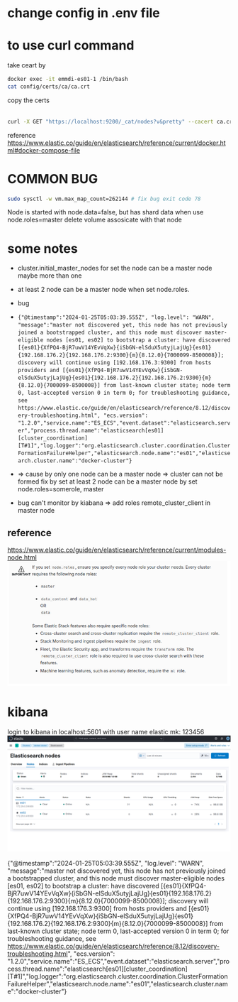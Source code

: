 # change config in .env file
# to use curl command 
take ceart by
```bash
docker exec -it emmdi-es01-1 /bin/bash
cat config/certs/ca/ca.crt
```
copy the certs
```bash

curl -X GET "https://localhost:9200/_cat/nodes?v&pretty" --cacert ca.crt -u elastic:123456
```
 reference 
 https://www.elastic.co/guide/en/elasticsearch/reference/current/docker.html#docker-compose-file
# COMMON BUG 
```bash
sudo sysctl -w vm.max_map_count=262144 # fix bug exit code 78
```

Node is started with node.data=false, but has shard data when use node.roles=master
delete volume assosicate with that node

# some notes 

- cluster.initial_master_nodes for set the node can be a master node maybe more than one
- at least 2 node can be a master node when set node.roles.
- bug
-  `{"@timestamp":"2024-01-25T05:03:39.555Z", "log.level": "WARN", "message":"master not discovered yet, this node has not previously joined a bootstrapped cluster, and this node must discover master-eligible nodes [es01, es02] to bootstrap a cluster: have discovered [{es01}{XfPQ4-BjR7uwV14YEvVqXw}{iSbGN-elSduX5utyjLajUg}{es01}{192.168.176.2}{192.168.176.2:9300}{m}{8.12.0}{7000099-8500008}]; discovery will continue using [192.168.176.3:9300] from hosts providers and [{es01}{XfPQ4-BjR7uwV14YEvVqXw}{iSbGN-elSduX5utyjLajUg}{es01}{192.168.176.2}{192.168.176.2:9300}{m}{8.12.0}{7000099-8500008}] from last-known cluster state; node term 0, last-accepted version 0 in term 0; for troubleshooting guidance, see https://www.elastic.co/guide/en/elasticsearch/reference/8.12/discovery-troubleshooting.html", "ecs.version": "1.2.0","service.name":"ES_ECS","event.dataset":"elasticsearch.server","process.thread.name":"elasticsearch[es01][cluster_coordination][T#1]","log.logger":"org.elasticsearch.cluster.coordination.ClusterFormationFailureHelper","elasticsearch.node.name":"es01","elasticsearch.cluster.name":"docker-cluster"}` 
- => cause by only one node can be a master node => cluster can not be formed fix by set at least 2 node can be a master node by set node.roles=somerole, master

- bug can't monitor by kiabana => add roles remote_cluster_client in master node
## reference 
https://www.elastic.co/guide/en/elasticsearch/reference/current/modules-node.html
![Alt text](image-1.png)
# kibana

login to kibana in localhost:5601 with user name elastic mk: 123456
![Alt text](image.png)


{"@timestamp":"2024-01-25T05:03:39.555Z", "log.level": "WARN", "message":"master not discovered yet, this node has not previously joined a bootstrapped cluster, and this node must discover master-eligible nodes [es01, es02] to bootstrap a cluster: have discovered [{es01}{XfPQ4-BjR7uwV14YEvVqXw}{iSbGN-elSduX5utyjLajUg}{es01}{192.168.176.2}{192.168.176.2:9300}{m}{8.12.0}{7000099-8500008}]; discovery will continue using [192.168.176.3:9300] from hosts providers and [{es01}{XfPQ4-BjR7uwV14YEvVqXw}{iSbGN-elSduX5utyjLajUg}{es01}{192.168.176.2}{192.168.176.2:9300}{m}{8.12.0}{7000099-8500008}] from last-known cluster state; node term 0, last-accepted version 0 in term 0; for troubleshooting guidance, see https://www.elastic.co/guide/en/elasticsearch/reference/8.12/discovery-troubleshooting.html", "ecs.version": "1.2.0","service.name":"ES_ECS","event.dataset":"elasticsearch.server","process.thread.name":"elasticsearch[es01][cluster_coordination][T#1]","log.logger":"org.elasticsearch.cluster.coordination.ClusterFormationFailureHelper","elasticsearch.node.name":"es01","elasticsearch.cluster.name":"docker-cluster"}